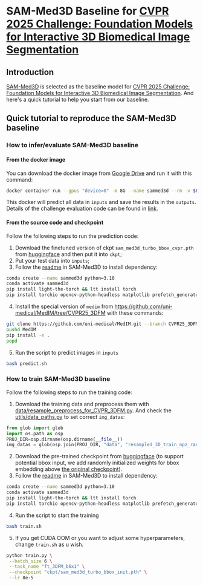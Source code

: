 # SAM-Med3D Baseline for [CVPR 2025 Challenge: Foundation Models for Interactive 3D Biomedical Image Segmentation](https://www.codabench.org/competitions/5263/)
## Introduction
[SAM-Med3D](https://github.com/uni-medical/SAM-Med3D) is selected as the baseline model for [CVPR 2025 Challenge: Foundation Models for Interactive 3D Biomedical Image Segmentation](https://www.codabench.org/competitions/5263/). 
And here's a quick tutorial to help you start from our baseline.

## Quick tutorial to reproduce the SAM-Med3D baseline
### How to infer/evaluate SAM-Med3D baseline
#### From the docker image
You can download the docker image from [Google Drive](https://drive.google.com/file/d/1NO6sPJT9dQXSYNK_y2_L7V109yOnAgi7/view?usp=drive_link) and run it with this command:
``` bash
docker container run --gpus "device=0" -m 8G --name sammed3d --rm -v $PWD/inputs/:/workspace/inputs/ -v $PWD/outputs/:/workspace/outputs/ sammed3d_baseline:latest /bin/bash -c "sh predict.sh
```
This docker will predict all data in `inputs` and save the results in the `outputs`. Details of the challenge evaluation code can be found in [link](https://github.com/JunMa11/CVPR-MedSegFMCompetition/tree/main).

#### From the source code and checkpoint
Follow the following steps to run the prediction code:
1. Download the finetuned version of ckpt `sam_med3d_turbo_bbox_cvpr.pth` from [huggingface](https://huggingface.co/blueyo0/SAM-Med3D/blob/main/sam_med3d_turbo_bbox_cvpr.pth) and then put it into `ckpt`;
2. Put your test data into `inputs`;
3. Follow the [readme](https://github.com/uni-medical/SAM-Med3D?tab=readme-ov-file#quick-start-for-sam-med3d-inference) in SAM-Med3D to install dependency:
``` bash
conda create --name sammed3d python=3.10 
conda activate sammed3d
pip install light-the-torch && ltt install torch
pip install torchio opencv-python-headless matplotlib prefetch_generator monai edt
```
4. Install the special version of `medim` from https://github.com/uni-medical/MedIM/tree/CVPR25_3DFM with these commands:
``` bash
git clone https://github.com/uni-medical/MedIM.git --branch CVPR25_3DFM
pushd MedIM
pip install -e .
popd
```
5. Run the script to predict images in `inputs`
``` bash 
bash predict.sh
```

### How to train SAM-Med3D baseline
Follow the following steps to run the training code:
1. Download the training data and preprocess them with [data/resample_preprocess_for_CVPR_3DFM.py](data/resample_preprocess_for_CVPR_3DFM.py). And check the [utils/data_paths.py](utils/data_paths.py) to set correct `img_datas`:
```python
from glob import glob 
import os.path as osp
PROJ_DIR=osp.dirname(osp.dirname(__file__))
img_datas = glob(osp.join(PROJ_DIR, "data", "resampled_3D_train_npz_random_10percent_16G", "*", "*"))
```
2. Download the pre-trained checkpoint from [huggingface](https://huggingface.co/blueyo0/SAM-Med3D/blob/main/sam_med3d_turbo_bbox_init.pth) (to support potential bbox input, we add randomly initialized weights for bbox embedding above [the original checkpoint](https://huggingface.co/blueyo0/SAM-Med3D/blob/main/sam_med3d_turbo.pth)).
3. Follow the [readme](https://github.com/uni-medical/SAM-Med3D?tab=readme-ov-file#quick-start-for-sam-med3d-inference) in SAM-Med3D to install dependency:
``` bash
conda create --name sammed3d python=3.10 
conda activate sammed3d
pip install light-the-torch && ltt install torch
pip install torchio opencv-python-headless matplotlib prefetch_generator monai edt
```
4. Run the script to start the training
```bash
bash train.sh
```
5. If you get CUDA OOM or you want to adjust some hyperparameters, change `train.sh` as u wish.
```bash
python train.py \
 --batch_size 6 \
 --task_name "ft_3DFM_b6x1" \
 --checkpoint "ckpt/sam_med3d_turbo_bbox_init.pth" \
 --lr 8e-5
```
